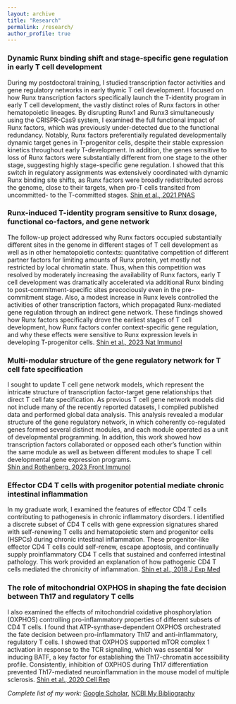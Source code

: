```yaml
---
layout: archive
title: "Research"
permalink: /research/
author_profile: true
---
```


### Dynamic Runx binding shift and stage-specific gene regulation in early T cell development      

During my postdoctoral training, I studied transcription factor activities and gene regulatory networks in early thymic T cell development. I focused on how Runx transcription factors specifically launch the T-identity program in early T cell development, the vastly distinct roles of Runx factors in other hematopoietic lineages.  By disrupting Runx1 and Runx3 simultaneously using the CRISPR-Cas9 system, I examined the full functional impact of Runx factors, which was previously under-detected due to the functional redundancy. Notably, Runx factors preferentially regulated developmentally dynamic target genes in T-progenitor cells, despite their stable expression kinetics throughout early T-development. In addition, the genes sensitive to loss of Runx factors were substantially different from one stage to the other stage, suggesting highly stage-specific gene regulation. I showed that this switch in regulatory assignments was extensively coordinated with dynamic Runx binding site shifts, as Runx factors were broadly redistributed across the genome, close to their targets, when pro-T cells transited from uncommitted- to the T-committed stages.
[Shin et al., 2021 PNAS](https://www.pnas.org/doi/10.1073/pnas.2019655118)

### Runx-induced T-identity program sensitive to Runx dosage, functional co-factors, and gene network    

The follow-up project addressed why Runx factors occupied substantially different sites in the genome in different stages of T cell development as well as in other hematopoietic contexts: quantitative competition of different partner factors for limiting amounts of Runx protein, yet mostly not restricted by local chromatin state. Thus, when this competition was resolved by moderately increasing the availability of Runx factors, early T cell development was dramatically accelerated via additional Runx binding to post-commitment-specific sites precociously even in the pre-commitment stage. Also, a modest increase in Runx levels controlled the activities of other transcription factors, which propagated Runx-mediated gene regulation through an indirect gene network. These findings showed how Runx factors specifically drove the earliest stages of T cell development, how Runx factors confer context-specific gene regulation, and why these effects were sensitive to Runx expression levels in developing T-progenitor cells.
[Shin et al., 2023 Nat Immunol](https://www.nature.com/articles/s41590-023-01585-z)

### Multi-modular structure of the gene regulatory network for T cell fate specification

I sought to update T cell gene network models, which represent the intricate structure of transcription factor-target gene relationships that direct T cell fate specification. As previous T cell gene network models did not include many of the recently reported datasets, I compiled published data and performed global data analysis.  This analysis revealed a modular structure of the gene regulatory network, in which coherently co-regulated genes formed several distinct modules, and each module operated as a unit of developmental programming.  In addition, this work showed how transcription factors collaborated or opposed each other’s function within the same module as well as between different modules to shape T cell developmental gene expression programs.  
[Shin and Rothenberg, 2023 Front Immunol](https://www.frontiersin.org/articles/10.3389/fimmu.2023.1108368/full)


### Effector CD4 T cells with progenitor potential mediate chronic intestinal inflammation

In my graduate work, I examined the features of effector CD4 T cells contributing to pathogenesis in chronic inflammatory disorders. I identified a discrete subset of CD4 T cells with gene expression signatures shared with self-renewing T cells and hematopoietic stem and progenitor cells (HSPCs) during chronic intestinal inflammation.  These progenitor-like effector CD4 T cells could self-renew, escape apoptosis, and continually supply proinflammatory CD4 T cells that sustained and conferred intestinal pathology. This work provided an explanation of how pathogenic CD4 T cells mediated the chronicity of inflammation. 
[Shin et al., 2018 J Exp Med](https://rupress.org/jem/article/215/7/1803/42324/Effector-CD4-T-cells-with-progenitor-potential?searchresult=1)

### The role of mitochondrial OXPHOS in shaping the fate decision between Th17 and regulatory T cells

I also examined the effects of mitochondrial oxidative phosphorylation (OXPHOS) controlling pro-inflammatory properties of different subsets of CD4 T cells. I found that ATP-synthase-dependent OXPHOS orchestrated the fate decision between pro-inflammatory Th17 and anti-inflammatory, regulatory T cells. I showed that OXPHOS supported mTOR complex 1 activation in response to the TCR signaling, which was essential for inducing BATF, a key factor for establishing the Th17-chromatin accessibility profile. Consistently, inhibition of OXPHOS during Th17 differentiation prevented Th17-mediated neuroinflammation in the mouse model of multiple sclerosis. 
[Shin et al., 2020 Cell Rep](https://www.cell.com/cell-reports/fulltext/S2211-1247(20)30031-0?_returnURL=https%3A%2F%2Flinkinghub.elsevier.com%2Fretrieve%2Fpii%2FS2211124720300310%3Fshowall%3Dtrue)

*Complete list of my work:* [Google Scholar](https://scholar.google.com/citations?user=KRA8RWgAAAAJ&hl=en), [NCBI My Bibliography](https://www.ncbi.nlm.nih.gov/myncbi/boyoung.shin.1/bibliography/public/)


